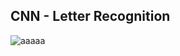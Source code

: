 ## CNN - Letter Recognition<br>

![aaaaa](https://github.com/enesylmzx42/CNN-LetterRecognition-JS-Flask/assets/117593621/49439306-113b-4c91-b40e-ded600c300be)
